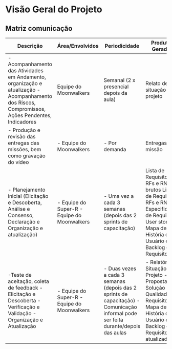 # Visão Geral do Projeto

## **Matriz comunicação**

| Descrição                                                                                                                                       | Área/Envolvidos                             | Periodicidade                                                                                                                      | Produtos Gerados                                                                                                                                                 |
| ----------------------------------------------------------------------------------------------------------------------------------------------- | ------------------------------------------- | ---------------------------------------------------------------------------------------------------------------------------------- | ---------------------------------------------------------------------------------------------------------------------------------------------------------------- |
| - Acompanhamento das Atividades em Andamento, organização e atualização - Acompanhamento dos Riscos, Compromissos, Ações Pendentes, Indicadores | Equipe do Moonwalkers                       | Semanal (2 x presencial depois da aula)                                                                                            | Relato de situação do projeto                                                                                                                                    |
| - Produção e revisão das entregas das missões, bem como gravação do vídeo                                                                       | - Equipe do Moonwalkers                     | - Por demanda                                                                                                                      | Entregas da missão                                                                                                                                               |
| - Planejamento inicial (Elicitação e Descoberta, Análise e Consenso, Declaração e Organização e atualização)                                    | - Equipe do Super-R - Equipe do Moonwalkers | - Uma vez a cada 3 semanas (depois das 2 sprints de capacitação)                                                                   | Lista de Requisitos RFs e RNFs brutos Lista de Requisitos RFs e RNFs Especificação de Requisitos, User story Mapa de História de Usuário e Backlog de Requisitos |
| -Teste de aceitação, coleta de feedback - Elicitação e Descoberta - Verificação e Validação - Organização e Atualização                         | - Equipe do Super-R - Equipe do Moonwalkers | - Duas vezes a cada 3 semanas (depois das 2 sprints de capacitação) - Comunicação informal pode ser feita durante/depois das aulas | - Relatório de Situação do Projeto - Proposta de Solução - Qualidade de Requisitos - Mapa de História de Usuário e Backlog de Requisitos atualizados             |
